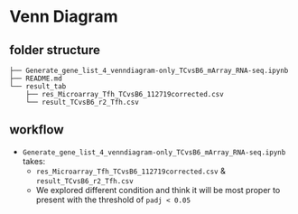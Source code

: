 # Venn Diagram 

## folder structure
```
├── Generate_gene_list_4_venndiagram-only_TCvsB6_mArray_RNA-seq.ipynb
├── README.md
└── result_tab
    ├── res_Microarray_Tfh_TCvsB6_112719corrected.csv
    └── result_TCvsB6_r2_Tfh.csv
```

## workflow
- `Generate_gene_list_4_venndiagram-only_TCvsB6_mArray_RNA-seq.ipynb` takes:
  - `res_Microarray_Tfh_TCvsB6_112719corrected.csv` & `result_TCvsB6_r2_Tfh.csv`
  - We explored different condition and think it will be most proper to present with the threshold of `padj < 0.05`